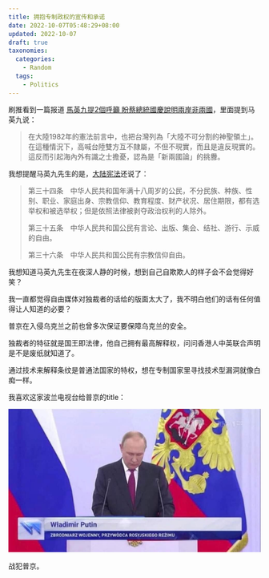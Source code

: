 ```yaml
---
title: 拥抱专制政权的宣传和承诺
date: 2022-10-07T05:48:29+08:00
updated: 2022-10-07
draft: true
taxonomies:
  categories:
    - Random
  tags:
    - Politics
---
```


刷推看到一篇报道
[馬英九提2個呼籲 盼蔡總統國慶說明兩岸非兩國](https://www.cna.com.tw/news/aipl/202210060129.aspx)，里面提到马英九说：

> 在大陸1982年的憲法前言中，也把台灣列為「大陸不可分割的神聖領土」。在這種情況下，高喊台陸雙方互不隸屬，不但不現實，而且是違反現實的。這反而引起海內外有識之士擔憂，認為是「新兩國論」的挑釁。

我想提醒马英九先生的是，[大陆宪法](http://www.gov.cn/gongbao/content/2004/content_62714.htm)还说了：

> 第三十四条　中华人民共和国年满十八周岁的公民，不分民族、种族、性别、职业、家庭出身、宗教信仰、教育程度、财产状况、居住期限，都有选举权和被选举权；但是依照法律被剥夺政治权利的人除外。
>
> 第三十五条　中华人民共和国公民有言论、出版、集会、结社、游行、示威的自由。
>
> 第三十六条　中华人民共和国公民有宗教信仰自由。

<!-- more -->

我想知道马英九先生在夜深人静的时候，想到自己自欺欺人的样子会不会觉得好笑？

我一直都觉得自由媒体对独裁者的话给的版面太大了，我不明白他们的话有任何值得让人知道的必要？

普京在入侵乌克兰之前也曾多次保证要保障乌克兰的安全。

独裁者的特征就是国王即法律，他自己拥有最高解释权，问问香港人中英联合声明是不是废纸就知道了。

通过技术来解释条纹是普通法国家的特权，想在专制国家里寻找技术型漏洞就像白痴一样。

我喜欢这家波兰电视台给普京的title：

![putin](./putin.jpeg)

战犯普京。
